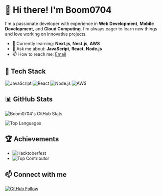 # 👋 Hi there! I'm Boom0704

I'm a passionate developer with experience in **Web Development**, **Mobile Development**, and **Cloud Computing**. I'm always eager to learn new things and love working on innovative projects.

- 🌱 Currently learning: **Next.js**, **Nest.js**, **AWS**
- 💬 Ask me about: **JavaScript**, **React**, **Node.js**
- 📫 How to reach me: [Email](mailto:your.email@example.com)

## 🚀 Tech Stack

![JavaScript](https://img.shields.io/badge/JavaScript-ES6%2B-F7DF1E?style=flat&logo=javascript&logoColor=white)
![React](https://img.shields.io/badge/React-16.8+-61DAFB?style=flat&logo=react&logoColor=white)
![Node.js](https://img.shields.io/badge/Node.js-14.x-339933?style=flat&logo=nodedotjs&logoColor=white)
![AWS](https://img.shields.io/badge/AWS-S3%20%7C%20Lightsail%20%7C%20Route%2053-FF9900?style=flat&logo=amazonaws&logoColor=white)

## 📊 GitHub Stats

![Boom0704's GitHub Stats](https://github-readme-stats.vercel.app/api?username=Boom0704&show_icons=true&theme=radical)

![Top Languages](https://github-readme-stats.vercel.app/api/top-langs/?username=Boom0704&layout=compact&theme=radical)

## 🏆 Achievements

- ![Hacktoberfest](https://img.shields.io/badge/Hacktoberfest-2023-blueviolet?style=flat)
- ![Top Contributor](https://img.shields.io/badge/Top%20Contributor-OpenSource-brightgreen?style=flat)

## 📫 Connect with me

[![GitHub Follow](https://img.shields.io/github/followers/Boom0704?label=Follow&style=social)](https://github.com/Boom0704)
